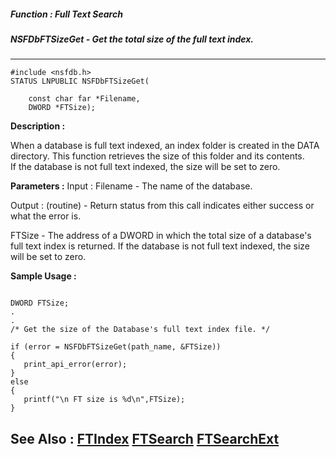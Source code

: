 ##### Function : Full Text Search
##### NSFDbFTSizeGet - Get the total size of the full text index.
---
```
#include <nsfdb.h>
STATUS LNPUBLIC NSFDbFTSizeGet(

	const char far *Filename,
	DWORD *FTSize);
```
**Description :**

When a database is full text indexed, an index folder is created in the DATA 
directory.  This function retrieves the size of this folder and its contents.  
If the database is not full text indexed, the size will be set to zero.

**Parameters :**
Input :
Filename  -  The name of the database.

Output :
(routine)  -  Return status from this call indicates either success or what the error is. 


FTSize  -  The address of a DWORD in which the total size of a database's full text index is returned.  If the database is not full text indexed, the size will be set to zero.


**Sample Usage :**
```
 
DWORD FTSize;
.
.
/* Get the size of the Database's full text index file. */

if (error = NSFDbFTSizeGet(path_name, &FTSize))
{
   print_api_error(error);
}
else
{
   printf("\n FT size is %d\n",FTSize);
}
```
**See Also :**
[FTIndex](/reference/Func/FTIndex)
[FTSearch](/reference/Func/FTSearch)
[FTSearchExt](/reference/Func/FTSearchExt)
---
